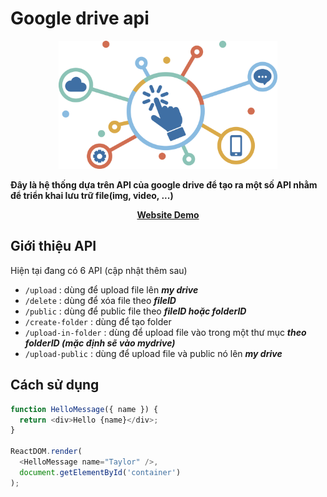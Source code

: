 # Google drive api

<div align="center" >
    <img width="350px" src="public/img/api-img.png"/>
</div>

**Đây là hệ thống dựa trên API của google drive để tạo ra một số API nhằm để triển khai lưu trữ file(img, video, ...)**

<div align="center" >
    <a href="https://google-drive-api-production-583b.up.railway.app/"><b>Website Demo</b></a>
</div>

## Giới thiệu API

Hiện tại đang có 6 API (cập nhật thêm sau)

- `/upload` : dùng để upload file lên ***my drive***
- `/delete` : dùng để xóa file theo ***fileID***
- `/public` : dùng để public file theo ***fileID hoặc folderID***
- `/create-folder` : dùng để tạo folder
- `/upload-in-folder` : dùng để upload file vào trong một thư mục ***theo folderID (mặc định sẽ vào mydrive)***
- `/upload-public` : dùng để upload file và public nó lên ***my drive***

## Cách sử dụng

```js
function HelloMessage({ name }) {
  return <div>Hello {name}</div>;
}

ReactDOM.render(
  <HelloMessage name="Taylor" />,
  document.getElementById('container')
);
```